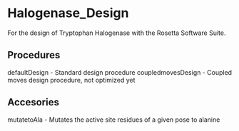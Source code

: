 # Halogenase_Design
For the design of Tryptophan Halogenase with the Rosetta Software Suite.

## Procedures
defaultDesign - Standard design procedure
coupledmovesDesign - Coupled moves design procedure, not optimized yet


## Accesories
mutatetoAla - Mutates the active site residues of a given pose to alanine
